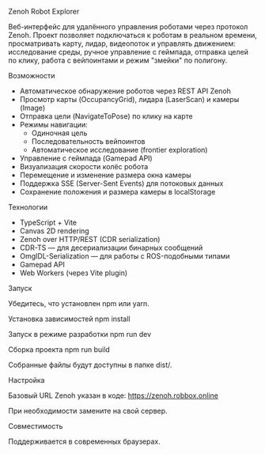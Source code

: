 Zenoh Robot Explorer

Веб-интерфейс для удалённого управления роботами через протокол Zenoh. Проект позволяет подключаться к роботам в реальном времени, просматривать карту, лидар, видеопоток и управлять движением: исследование среды, ручное управление с геймпада, отправка целей по клику, работа с вейпоинтами и режим "змейки" по полигону.

Возможности

- Автоматическое обнаружение роботов через REST API Zenoh
- Просмотр карты (OccupancyGrid), лидара (LaserScan) и камеры (Image)
- Отправка цели (NavigateToPose) по клику на карте
- Режимы навигации:
  - Одиночная цель
  - Последовательность вейпоинтов
  - Автоматическое исследование (frontier exploration)
- Управление с геймпада (Gamepad API)
- Визуализация скорости колёс робота
- Перемещение и изменение размера окна камеры
- Поддержка SSE (Server-Sent Events) для потоковых данных
- Сохранение положения и размера камеры в localStorage

Технологии

- TypeScript + Vite
- Canvas 2D rendering
- Zenoh over HTTP/REST (CDR serialization)
- CDR-TS — для десериализации бинарных сообщений
- OmgIDL-Serialization — для работы с ROS-подобными типами
- Gamepad API
- Web Workers (через Vite plugin)

Запуск

Убедитесь, что установлен npm или yarn.

Установка зависимостей
npm install

Запуск в режиме разработки
npm run dev

Сборка проекта
npm run build

Собранные файлы будут доступны в папке dist/.

Настройка

Базовый URL Zenoh указан в коде:
https://zenoh.robbox.online

При необходимости замените на свой сервер.

Совместимость

Поддерживается в современных браузерах.